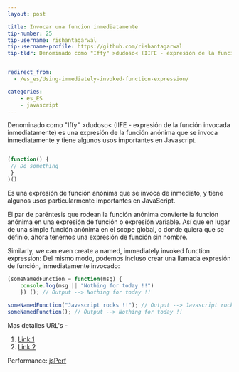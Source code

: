 ```yaml
---
layout: post

title: Invocar una funcion inmediatamente
tip-number: 25
tip-username: rishantagarwal 
tip-username-profile: https://github.com/rishantagarwal
tip-tldr: Denominado como "Iffy" >dudoso< (IIFE - expresión de la función invocada inmediatamente) es una expresión de la función anónima que se invoca inmediatamente y tiene algunos usos importantes en Javascript.


redirect_from:
  - /es_es/Using-immediately-invoked-function-expression/

categories:
    - es_ES
    - javascript
---
```


Denominado como "Iffy" >dudoso< (IIFE - expresión de la función invocada inmediatamente) es una expresión de la función anónima que se invoca inmediatamente y tiene algunos usos importantes en Javascript.

```javascript

(function() {
 // Do something​
 }
)()

```

Es una expresión de función anónima que se invoca de inmediato, y tiene algunos usos particularmente importantes en JavaScript.

El par de paréntesis que rodean la función anónima convierte la función anónima en una expresión de función o expresión variable. Así que en lugar de una simple función anónima en el scope global, o donde quiera que se definió, ahora tenemos una expresión de función sin nombre.

Similarly, we can even create a named, immediately invoked function expression:
Del mismo modo, podemos incluso crear una llamada expresión de función, inmediatamente invocado:

```javascript
(someNamedFunction = function(msg) {
	console.log(msg || "Nothing for today !!")
	}) (); // Output --> Nothing for today !!​
​
someNamedFunction("Javascript rocks !!"); // Output --> Javascript rocks !!
someNamedFunction(); // Output --> Nothing for today !!​
```

Mas detalles URL's - 
1. [Link 1](https://blog.mariusschulz.com/2016/01/13/disassembling-javascripts-iife-syntax) 
2. [Link 2](http://javascriptissexy.com/12-simple-yet-powerful-javascript-tips/) 

Performance:
[jsPerf](http://jsperf.com/iife-with-call)